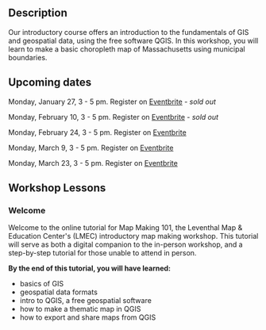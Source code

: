 ## Description
Our introductory course offers an introduction to the fundamentals of GIS and geospatial data, using the free software QGIS. In this workshop, you will learn to make a basic choropleth map of Massachusetts using municipal boundaries. 

## Upcoming dates
Monday, January 27, 3 - 5 pm. Register on [Eventbrite](https://www.eventbrite.com/e/mapmaking-101-introduction-to-mapmaking-tickets-84896809643 "Eventrbite")  - *sold out*

Monday, February 10, 3 - 5 pm. Register on [Eventbrite](https://www.eventbrite.com/e/mapmaking-101-introduction-to-mapmaking-tickets-88402232457 "Eventrbite")  - *sold out*

Monday, February 24, 3 - 5 pm. Register on [Eventbrite](https://www.eventbrite.com/e/mapmaking-101-introduction-to-mapmaking-tickets-88402320721 "Eventrbite")  

Monday, March 9, 3 - 5 pm. Register on [Eventbrite](https://www.eventbrite.com/e/mapmaking-101-introduction-to-mapmaking-tickets-88402527339 "Eventrbite")  

Monday, March 23, 3 - 5 pm. Register on [Eventbrite](https://www.eventbrite.com/e/mapmaking-101-introduction-to-mapmaking-tickets-88402625633 "Eventrbite")  

## Workshop Lessons

### Welcome

Welcome to the online tutorial for Map Making 101, the Leventhal Map & Education Center's (LMEC) introductory map making workshop. This tutorial will serve as both a digital companion to the in-person workshop, and a step-by-step tutorial for those unable to attend in person.

**By the end of this tutorial, you will have learned:**
- basics of GIS
- geospatial data formats
- intro to QGIS, a free geospatial software
- how to make a thematic map in QGIS
- how to export and share maps from QGIS